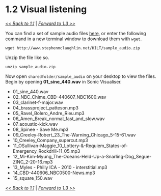 # 1.2 Visual listening

[*<< Back to 1.1*](1.1.md) \| [*Forward to 1.3 >>*](1.3.md)


You can find a set of sample audio files [here](http://www.stephenmclaughlin.net/HILT/sample_audio.zip), or enter the following command in a new terminal window to download them with `wget`.

```
wget http://www.stephenmclaughlin.net/HILT/sample_audio.zip
```

Unzip the file like so.

```
unzip sample_audio.zip
```

Now open `sharedfolder/sample_audio` on your desktop to view the files. Begin by opening **01_sine_440.wav** in Sonic Visualiser.

- 01_sine_440.wav
- 02_NBC_Chime_CBD-440607_NBC1600.wav
- 03_clarinet-f-major.wav
- 04_brassproject_patteson.mp3
- 05_Ravel_Bolero_Andre_Rieu.mp3
- 06_Amen_Break_normal_fast_and_slow.wav
- 07_acoustic-kick.wav
- 08_Spinee - Save Me.mp3
- 09_Creeley-Robert_23_The-Warning_Chicago_5-15-61.wav
- 10_Creeley_Company_supercut.mp3
- 11_OSullivan-Maggie_10_Lottery-&-Requiem_States-of-Emergency_Rockdrill-11_05.mp3
- 12_Mi-Kim-Myung_The-Oceans-Held-Up-a-Snarling-Dog_Segue-ZINC_2-20-16.mp3
- 13_Myles - Philly ICA - 2010 - interstitial.mp3
- 14_CBD-440606_NBC0500-News.mp3
- 15_square_150.wav

[*<< Back to 1.1*](1.1.md) \| [*Forward to 1.3 >>*](1.3.md)
